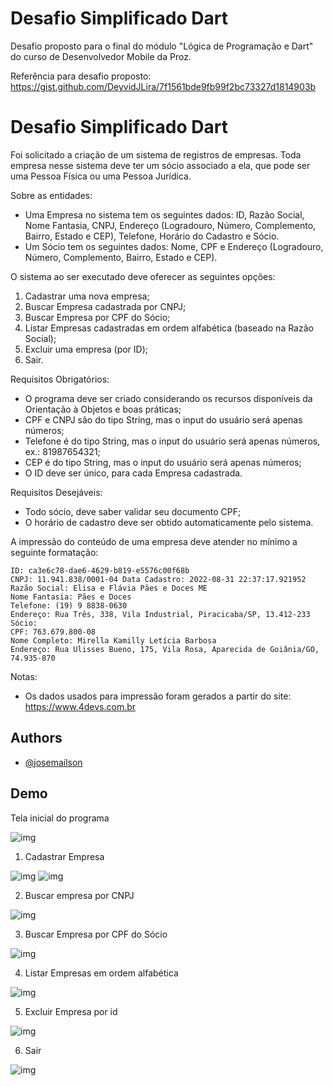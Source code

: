 
# Desafio Simplificado Dart

Desafio proposto para o final do módulo "Lógica de Programação e Dart" do curso de Desenvolvedor Mobile da Proz.

Referência para desafio proposto: https://gist.github.com/DeyvidJLira/7f1561bde9fb99f2bc73327d1814903b

# Desafio Simplificado Dart

Foi solicitado a criação de um sistema de registros de empresas. Toda empresa nesse sistema deve ter um sócio associado a ela, que pode ser uma Pessoa Física ou uma Pessoa Jurídica. 

Sobre as entidades:
* Uma Empresa no sistema tem os seguintes dados: ID, Razão Social, Nome Fantasia, CNPJ, Endereço (Logradouro, Número, Complemento, Bairro, Estado e CEP), Telefone, Horário do Cadastro e Sócio. 
* Um Sócio tem os seguintes dados: Nome, CPF e Endereço (Logradouro, Número, Complemento, Bairro, Estado e CEP).


O sistema ao ser executado deve oferecer as seguintes opções:
1. Cadastrar uma nova empresa;
2. Buscar Empresa cadastrada por CNPJ;
3. Buscar Empresa por CPF do Sócio;
4. Listar Empresas cadastradas em ordem alfabética (baseado na Razão Social);
5. Excluir uma empresa (por ID);
6. Sair.


Requisitos Obrigatórios:
* O programa deve ser criado considerando os recursos disponíveis da Orientação à Objetos e boas práticas;
* CPF e CNPJ são do tipo String, mas o input do usuário será apenas números;
* Telefone é do tipo String, mas o input do usuário será apenas números, ex.: 81987654321;
* CEP é do tipo String, mas o input do usuário será apenas números;
* O ID deve ser único, para cada Empresa cadastrada.

Requisitos Desejáveis:
* Todo sócio, deve saber validar seu documento CPF;
* O horário de cadastro deve ser obtido automaticamente pelo sistema.

A impressão do conteúdo de uma empresa deve atender no mínimo a seguinte formatação:

```
ID: ca3e6c78-dae6-4629-b819-e5576c00f68b
CNPJ: 11.941.838/0001-04 Data Cadastro: 2022-08-31 22:37:17.921952
Razão Social: Elisa e Flávia Pães e Doces ME
Nome Fantasia: Pães e Doces
Telefone: (19) 9 8838-0630
Endereço: Rua Três, 338, Vila Industrial, Piracicaba/SP, 13.412-233
Sócio:
CPF: 763.679.800-08
Nome Completo: Mirella Kamilly Letícia Barbosa
Endereço: Rua Ulisses Bueno, 175, Vila Rosa, Aparecida de Goiânia/GO, 74.935-870
```

Notas:
* Os dados usados para impressão foram gerados a partir do site: https://www.4devs.com.br
## Authors

- [@josemailson](https://github.com/josemailson)


## Demo

Tela inicial do programa

![img](https://github.com/josemailson/desafio-dart/blob/main/demo_img/menu.png?raw=true) 

1. Cadastrar Empresa

![img](https://github.com/josemailson/desafio-dart/blob/main/demo_img/cadastrar1.png?raw=true)
![img](https://github.com/josemailson/desafio-dart/blob/main/demo_img/cadastrar2.png?raw=true)
 
2. Buscar empresa por CNPJ

![img](https://github.com/josemailson/desafio-dart/blob/main/demo_img/buscarempresa.png?raw=true)

3. Buscar Empresa por CPF do Sócio

![img](https://github.com/josemailson/desafio-dart/blob/main/demo_img/buscarcpf.png?raw=true)

4. Listar Empresas em ordem alfabética

![img](https://github.com/josemailson/desafio-dart/blob/main/demo_img/listaralfabetica.png?raw=true)

5. Excluir Empresa por id

![img](https://github.com/josemailson/desafio-dart/blob/main/demo_img/excluir.png?raw=true)

6. Sair

![img](https://github.com/josemailson/desafio-dart/blob/main/demo_img/sair.png?raw=true)
